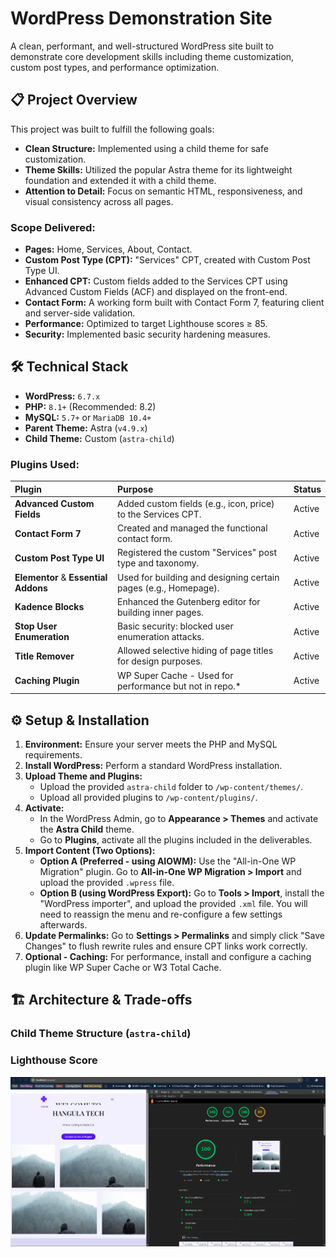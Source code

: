 # WordPress Demonstration Site

A clean, performant, and well-structured WordPress site built to demonstrate core development skills including theme customization, custom post types, and performance optimization.

## 📋 Project Overview

This project was built to fulfill the following goals:
*   **Clean Structure:** Implemented using a child theme for safe customization.
*   **Theme Skills:** Utilized the popular Astra theme for its lightweight foundation and extended it with a child theme.
*   **Attention to Detail:** Focus on semantic HTML, responsiveness, and visual consistency across all pages.

### Scope Delivered:
*   **Pages:** Home, Services, About, Contact.
*   **Custom Post Type (CPT):** "Services" CPT, created with Custom Post Type UI.
*   **Enhanced CPT:** Custom fields added to the Services CPT using Advanced Custom Fields (ACF) and displayed on the front-end.
*   **Contact Form:** A working form built with Contact Form 7, featuring client and server-side validation.
*   **Performance:** Optimized to target Lighthouse scores ≥ 85.
*   **Security:** Implemented basic security hardening measures.

## 🛠️ Technical Stack

*   **WordPress:** `6.7.x`
*   **PHP:** `8.1+` (Recommended: 8.2)
*   **MySQL:** `5.7+` or `MariaDB 10.4+`
*   **Parent Theme:** Astra (`v4.9.x`)
*   **Child Theme:** Custom (`astra-child`)

### Plugins Used:
| Plugin | Purpose | Status |
| :--- | :--- | :--- |
| **Advanced Custom Fields** | Added custom fields (e.g., icon, price) to the Services CPT. | Active |
| **Contact Form 7** | Created and managed the functional contact form. | Active |
| **Custom Post Type UI** | Registered the custom "Services" post type and taxonomy. | Active |
| **Elementor** & **Essential Addons**| Used for building and designing certain pages (e.g., Homepage). | Active |
| **Kadence Blocks** | Enhanced the Gutenberg editor for building inner pages. | Active |
| **Stop User Enumeration** | Basic security: blocked user enumeration attacks. | Active |
| **Title Remover** | Allowed selective hiding of page titles for design purposes. | Active |
| **Caching Plugin** |  WP Super Cache - Used for performance but not in repo.* | Active |

## ⚙️ Setup & Installation

1.  **Environment:** Ensure your server meets the PHP and MySQL requirements.
2.  **Install WordPress:** Perform a standard WordPress installation.
3.  **Upload Theme and Plugins:**
    *   Upload the provided `astra-child` folder to `/wp-content/themes/`.
    *   Upload all provided plugins to `/wp-content/plugins/`.
4.  **Activate:**
    *   In the WordPress Admin, go to **Appearance > Themes** and activate the **Astra Child** theme.
    *   Go to **Plugins**, activate all the plugins included in the deliverables.
5.  **Import Content (Two Options):**
    *   **Option A (Preferred - using AIOWM):** Use the "All-in-One WP Migration" plugin. Go to **All-in-One WP Migration > Import** and upload the provided `.wpress` file.
    *   **Option B (using WordPress Export):** Go to **Tools > Import**, install the "WordPress importer", and upload the provided `.xml` file. You will need to reassign the menu and re-configure a few settings afterwards.
6.  **Update Permalinks:** Go to **Settings > Permalinks** and simply click "Save Changes" to flush rewrite rules and ensure CPT links work correctly.
7.  **Optional - Caching:** For performance, install and configure a caching plugin like WP Super Cache or W3 Total Cache.

## 🏗️ Architecture & Trade-offs

### Child Theme Structure (`astra-child`)

### Lighthouse Score
![alt text](image.png)
